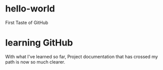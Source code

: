# hello-world
First Taste of GitHub

# learning GitHub
With what I've learned so far, Project documentation that has crossed my path is now so much clearer. 
